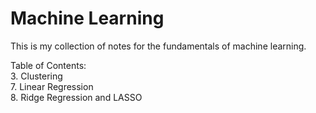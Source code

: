 # Machine Learning

This is my collection of notes for the fundamentals of machine learning.

Table of Contents:  
3. Clustering  
7. Linear Regression  
8. Ridge Regression and LASSO
